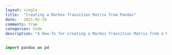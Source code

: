 ```yaml
---
layout: single
title:  "Creating a Markov Transition Matrix from Pandas"
date:   2021-02-19
comments: true
categories: Code
description: "A How-To for creating a Markov Transition Matrix from a Pandas dataset"
---
```



```python
import pandas as pd
```